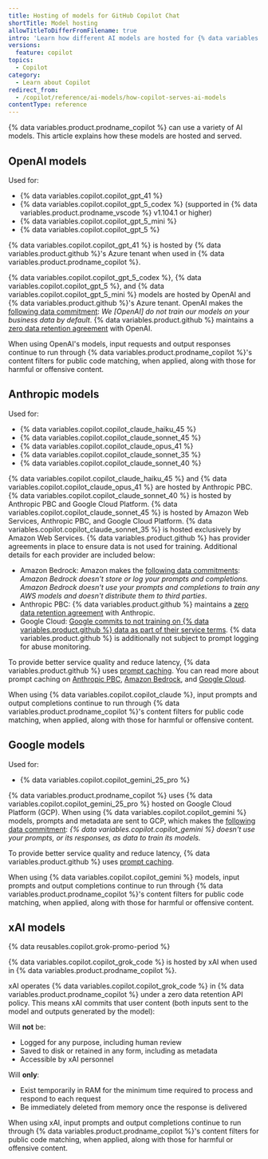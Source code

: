 ```yaml
---
title: Hosting of models for GitHub Copilot Chat
shortTitle: Model hosting
allowTitleToDifferFromFilename: true
intro: 'Learn how different AI models are hosted for {% data variables.copilot.copilot_chat_short %}.'
versions:
  feature: copilot
topics:
  - Copilot
category:
  - Learn about Copilot
redirect_from:
  - /copilot/reference/ai-models/how-copilot-serves-ai-models
contentType: reference
---
```


{% data variables.product.prodname_copilot %} can use a variety of AI models. This article explains how these models are hosted and served.

## OpenAI models

Used for:

* {% data variables.copilot.copilot_gpt_41 %}
* {% data variables.copilot.copilot_gpt_5_codex %} (supported in {% data variables.product.prodname_vscode %} v1.104.1 or higher)
* {% data variables.copilot.copilot_gpt_5_mini %}
* {% data variables.copilot.copilot_gpt_5 %}

{% data variables.copilot.copilot_gpt_41 %} is hosted by {% data variables.product.github %}'s Azure tenant when used in {% data variables.product.prodname_copilot %}.

{% data variables.copilot.copilot_gpt_5_codex %}, {% data variables.copilot.copilot_gpt_5 %}, and {% data variables.copilot.copilot_gpt_5_mini %} models are hosted by OpenAI and {% data variables.product.github %}'s Azure tenant. OpenAI makes the [following data commitment](https://openai.com/enterprise-privacy/): _We [OpenAI] do not train our models on your business data by default_. {% data variables.product.github %} maintains a [zero data retention agreement](https://platform.openai.com/docs/guides/your-data) with OpenAI.

When using OpenAI's models, input requests and output responses continue to run through {% data variables.product.prodname_copilot %}'s content filters for public code matching, when applied, along with those for harmful or offensive content.

## Anthropic models

Used for:

* {% data variables.copilot.copilot_claude_haiku_45 %}
* {% data variables.copilot.copilot_claude_sonnet_45 %}
* {% data variables.copilot.copilot_claude_opus_41 %}
* {% data variables.copilot.copilot_claude_sonnet_35 %}
* {% data variables.copilot.copilot_claude_sonnet_40 %}

{% data variables.copilot.copilot_claude_haiku_45 %} and {% data variables.copilot.copilot_claude_opus_41 %} are hosted by Anthropic PBC. {% data variables.copilot.copilot_claude_sonnet_40 %} is hosted by Anthropic PBC and Google Cloud Platform. {% data variables.copilot.copilot_claude_sonnet_45 %} is hosted by Amazon Web Services, Anthropic PBC, and Google Cloud Platform. {% data variables.copilot.copilot_claude_sonnet_35 %} is hosted exclusively by Amazon Web Services. {% data variables.product.github %} has provider agreements in place to ensure data is not used for training. Additional details for each provider are included below:

* Amazon Bedrock: Amazon makes the [following data commitments](https://docs.aws.amazon.com/bedrock/latest/userguide/data-protection.html): _Amazon Bedrock doesn't store or log your prompts and completions. Amazon Bedrock doesn't use your prompts and completions to train any AWS models and doesn't distribute them to third parties_.
* Anthropic PBC: {% data variables.product.github %} maintains a [zero data retention agreement](https://privacy.anthropic.com/en/articles/8956058-i-have-a-zero-retention-agreement-with-anthropic-what-products-does-it-apply-to) with Anthropic.
* Google Cloud: [Google commits to not training on {% data variables.product.github %} data as part of their service terms](https://cloud.google.com/vertex-ai/generative-ai/docs/data-governance). {% data variables.product.github %} is additionally not subject to prompt logging for abuse monitoring.

To provide better service quality and reduce latency, {% data variables.product.github %} uses [prompt caching](https://docs.anthropic.com/en/docs/build-with-claude/prompt-caching). You can read more about prompt caching on [Anthropic PBC](https://docs.anthropic.com/en/docs/build-with-claude/prompt-caching), [Amazon Bedrock](https://docs.aws.amazon.com/bedrock/latest/userguide/prompt-caching.html), and [Google Cloud](https://cloud.google.com/vertex-ai/generative-ai/docs/partner-models/claude-prompt-caching).

When using {% data variables.copilot.copilot_claude %}, input prompts and output completions continue to run through {% data variables.product.prodname_copilot %}'s content filters for public code matching, when applied, along with those for harmful or offensive content.

## Google models

Used for:

* {% data variables.copilot.copilot_gemini_25_pro %}

{% data variables.product.prodname_copilot %} uses {% data variables.copilot.copilot_gemini_25_pro %} hosted on Google Cloud Platform (GCP). When using {% data variables.copilot.copilot_gemini %} models, prompts and metadata are sent to GCP, which makes the [following data commitment](https://cloud.google.com/vertex-ai/generative-ai/docs/data-governance): _{% data variables.copilot.copilot_gemini %} doesn't use your prompts, or its responses, as data to train its models._

To provide better service quality and reduce latency, {% data variables.product.github %} uses [prompt caching](https://cloud.google.com/vertex-ai/generative-ai/docs/data-governance#customer_data_retention_and_achieving_zero_data_retention).

When using {% data variables.copilot.copilot_gemini %} models, input prompts and output completions continue to run through {% data variables.product.prodname_copilot %}'s content filters for public code matching, when applied, along with those for harmful or offensive content.

## xAI models

{% data reusables.copilot.grok-promo-period %}

{% data variables.copilot.copilot_grok_code %} is hosted by xAI when used in {% data variables.product.prodname_copilot %}.

xAI operates {% data variables.copilot.copilot_grok_code %} in {% data variables.product.prodname_copilot %} under a zero data retention API policy. This means xAI commits that user content (both inputs sent to the model and outputs generated by the model):

Will **not** be:
* Logged for any purpose, including human review
* Saved to disk or retained in any form, including as metadata
* Accessible by xAI personnel

Will **only**:
* Exist temporarily in RAM for the minimum time required to process and respond to each request
* Be immediately deleted from memory once the response is delivered

When using xAI, input prompts and output completions continue to run through {% data variables.product.prodname_copilot %}'s content filters for public code matching, when applied, along with those for harmful or offensive content.
